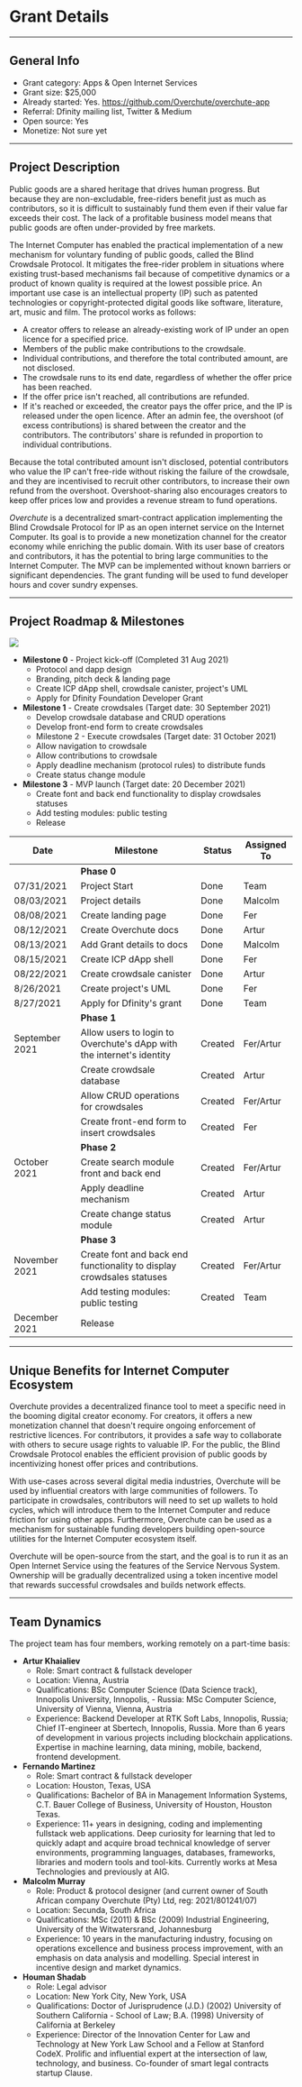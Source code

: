 # Grant Details

---

## General Info

- Grant category: Apps & Open Internet Services
- Grant size: $25,000
- Already started: Yes. https://github.com/Overchute/overchute-app
- Referral: Dfinity mailing list, Twitter & Medium
- Open source: Yes
- Monetize: Not sure yet

---

## Project Description

Public goods are a shared heritage that drives human progress. But because they are non-excludable, free-riders benefit just as much as contributors, so it is difficult to sustainably fund them even if their value far exceeds their cost. The lack of a profitable business model means that public goods are often under-provided by free markets.

The Internet Computer has enabled the practical implementation of a new mechanism for voluntary funding of public goods, called the Blind Crowdsale Protocol. It mitigates the free-rider problem in situations where existing trust-based mechanisms fail because of competitive dynamics or a product of known quality is required at the lowest possible price. An important use case is an intellectual property (IP) such as patented technologies or copyright-protected digital goods like software, literature, art, music and film. The protocol works as follows:

- A creator offers to release an already-existing work of IP under an open licence for a specified price.
- Members of the public make contributions to the crowdsale.
- Individual contributions, and therefore the total contributed amount, are not disclosed.
- The crowdsale runs to its end date, regardless of whether the offer price has been reached.
- If the offer price isn't reached, all contributions are refunded.
- If it's reached or exceeded, the creator pays the offer price, and the IP is released under the open licence. After an admin fee, the overshoot (of excess contributions) is shared between the creator and the contributors. The contributors' share is refunded in proportion to individual contributions.

Because the total contributed amount isn't disclosed, potential contributors who value the IP can't free-ride without risking the failure of the crowdsale, and they are incentivised to recruit other contributors, to increase their own refund from the overshoot. Overshoot-sharing also encourages creators to keep offer prices low and provides a revenue stream to fund operations.

_Overchute_ is a decentralized smart-contract application implementing the Blind Crowdsale Protocol for IP as an open internet service on the Internet Computer. Its goal is to provide a new monetization channel for the creator economy while enriching the public domain. With its user base of creators and contributors, it has the potential to bring large communities to the Internet Computer. The MVP can be implemented without known barriers or significant dependencies. The grant funding will be used to fund developer hours and cover sundry expenses.

---

## Project Roadmap & Milestones

![](/static/overchute_uml.png)

- **Milestone 0** - Project kick-off (Completed 31 Aug 2021)
  - Protocol and dapp design
  - Branding, pitch deck & landing page
  - Create ICP dApp shell, crowdsale canister, project's UML
  - Apply for Dfinity Foundation Developer Grant
- **Milestone 1** - Create crowdsales (Target date: 30 September 2021)
  - Develop crowdsale database and CRUD operations
  - Develop front-end form to create crowdsales
  - Milestone 2 - Execute crowdsales (Target date: 31 October 2021)
  - Allow navigation to crowdsale
  - Allow contributions to crowdsale
  - Apply deadline mechanism (protocol rules) to distribute funds
  - Create status change module
- **Milestone 3** - MVP launch (Target date: 20 December 2021)
  - Create font and back end functionality to display crowdsales statuses
  - Add testing modules: public testing
  - Release

| Date           | Milestone                                                             | Status  | Assigned To |
|----------------|-----------------------------------------------------------------------|---------|-------------|
|                | **Phase 0**                                                           |         |             |
| 07/31/2021     | Project Start                                                         | Done    | Team        |
| 08/03/2021     | Project details                                                       | Done    | Malcolm     |
| 08/08/2021     | Create landing page                                                   | Done    | Fer         |
| 08/12/2021     | Create Overchute docs                                                 | Done    | Artur       |
| 08/13/2021     | Add Grant details to docs                                             | Done    | Malcolm     |
| 08/15/2021     | Create ICP dApp shell                                                 | Done    | Fer         |
| 08/22/2021     | Create crowdsale canister                                             | Done    | Artur       |
| 8/26/2021      | Create project's UML                                                  | Done    | Fer         |
| 8/27/2021      | Apply for Dfinity's grant                                             | Done    | Team        |
|                | **Phase 1**                                                           |         |             |
| September 2021 | Allow users to login to Overchute's dApp with the internet's identity | Created | Fer/Artur   |
|                | Create crowdsale database                                             | Created | Artur       |
|                | Allow CRUD operations for crowdsales                                  | Created | Fer/Artur   |
|                | Create front-end form to insert crowdsales                            | Created | Fer         |
|                | **Phase 2**                                                           |         |             |
| October 2021   | Create search module front and back end                               | Created | Fer/Artur   |
|                | Apply deadline mechanism                                              | Created | Artur       |
|                | Create change status module                                           | Created | Artur       |
|                | **Phase 3**                                                           |         |             |
| November 2021  | Create font and back end functionality to display crowdsales statuses | Created | Fer/Artur   |
|                | Add testing modules: public testing                                   | Created | Team        |
| December 2021  | Release                             

---

## Unique Benefits for Internet Computer Ecosystem

Overchute provides a decentralized finance tool to meet a specific need in the booming digital creator economy. For creators, it offers a new monetization channel that doesn't require ongoing enforcement of restrictive licences. For contributors, it provides a safe way to collaborate with others to secure usage rights to valuable IP. For the public, the Blind Crowdsale Protocol enables the efficient provision of public goods by incentivizing honest offer prices and contributions.

With use-cases across several digital media industries, Overchute will be used by influential creators with large communities of followers. To participate in crowdsales, contributors will need to set up wallets to hold cycles, which will introduce them to the Internet Computer and reduce friction for using other apps. Furthermore, Overchute can be used as a mechanism for sustainable funding developers building open-source utilities for the Internet Computer ecosystem itself.

Overchute will be open-source from the start, and the goal is to run it as an Open Internet Service using the features of the Service Nervous System. Ownership will be gradually decentralized using a token incentive model that rewards successful crowdsales and builds network effects.

---

## Team Dynamics

The project team has four members, working remotely on a part-time basis:

- **Artur Khaialiev**
  - Role: Smart contract & fullstack developer
  - Location: Vienna, Austria
  - Qualifications: BSc Computer Science (Data Science track), Innopolis University, Innopolis, - Russia: MSc Computer Science, University of Vienna, Vienna, Austria
  - Experience: Backend Developer at RTK Soft Labs, Innopolis, Russia; Chief IT-engineer at Sbertech, Innopolis, Russia. More than 6 years of development in various projects including blockchain applications. Expertise in machine learning, data mining, mobile, backend, frontend development.
- **Fernando Martinez**
  - Role: Smart contract & fullstack developer
  - Location: Houston, Texas, USA
  - Qualifications: Bachelor of BA in Management Information Systems, C.T. Bauer College of Business, University of Houston, Houston Texas.
  - Experience: 11+ years in designing, coding and implementing fullstack web applications. Deep curiosity for learning that led to quickly adapt and acquire broad technical knowledge of server environments, programming languages, databases, frameworks, libraries and modern tools and tool-kits. Currently works at Mesa Technologies and previously at AIG.
- **Malcolm Murray**
  - Role: Product & protocol designer (and current owner of South African company Overchute (Pty) Ltd, reg: 2021/801241/07)
  - Location: Secunda, South Africa
  - Qualifications: MSc (2011) & BSc (2009) Industrial Engineering, University of the Witwatersrand, Johannesburg
  - Experience: 10 years in the manufacturing industry, focusing on operations excellence and business process improvement, with an emphasis on data analysis and modelling. Special interest in incentive design and market dynamics.
- **Houman Shadab**
  - Role: Legal advisor
  - Location: New York City, New York, USA
  - Qualifications: Doctor of Jurisprudence (J.D.) (2002) University of Southern California - School of Law; B.A. (1998) University of California at Berkeley
  - Experience: Director of the Innovation Center for Law and Technology at New York Law School and a Fellow at Stanford CodeX. Prolific and influential expert at the intersection of law, technology, and business. Co-founder of smart legal contracts startup Clause.
